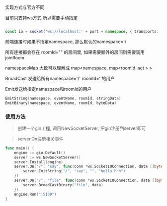 实现方式与官方不同

目前只支持ws方式
所以需要手动指定
```ts

const io = socket('ws://localhost:' + port + namespace, { transports: [ 'websocket' ] })
```

前端连接时如果不指定namespace, 那么默认的namespace='/'

所有连接都会存在 roomId="" 的房间里, 如果需要额外的房间则需要调用joinRoom

namespaceMap 大致可以理解成 map<namespace, map<roomId, set<connection> > >

BroadCast 发送给所有namespace='/' roomId=''的用户

Emit发送给指定namespace和roomId的用户
```go
EmitString(namespace, eventName, roomId, stringData)
EmitBinary(namespace, eventName, roomId, byteData)
```
### 使用方法
> 创建一个gin工程, 调用NewSocketServer, 把gin注册到server即可

> server.On注册相关事件
```go
func main() {
	engine := gin.Default()
	server := ws.NewSocketServer()
	server.Install(engine)
	server.On("/", "say", func(conn *ws.SocketIOConnection, data []byte) {
		server.EmitString("/", "say", "", "hello hhh")
	})
	server.On("/", "file", func(conn *ws.SocketIOConnection, data []byte) {
		server.BroadCastBinary("file", data)
	})
	engine.Run(":5100")
}

```